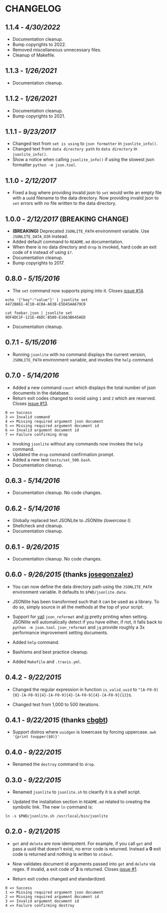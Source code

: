 CHANGELOG
=========

## 1.1.4 - *4/30/2022*

- Documentation cleanup.
- Bump copyrights to 2022.
- Removed miscellaneous unnecessary files.
- Cleanup of Makefile.

## 1.1.3 - *1/26/2021*

- Documentation cleanup.

## 1.1.2 - *1/26/2021*

- Documentation cleanup.
- Bump copyrights to 2021.

## 1.1.1 - *9/23/2017*

- Changed text from `set is using` to `json formatter` in `jsonlite_info()`.
- Changed text from `data directory path` to `data directory` in `jsonlite_info()`.
- Show a notice when calling `jsonlite_info()` if using the slowest json formatter `python -m json.tool`.

## 1.1.0 - *2/12/2017*

- Fixed a bug where providing invalid json to `set` would write an empty file with a uuid filename to the data directory. Now providing invalid json to `set` errors with no file written to the data directory.

## 1.0.0 - *2/12/2017* **(BREAKING CHANGE)**

- **(BREAKING)** Deprecated `JSONLITE_PATH` environment variable. Use `JSONLITE_DATA_DIR` instead.
- Added default command to `README.md` documentation.
- When there is no data directory and `drop` is invoked, hard code an exit code of `0` instead of using `$?`.
- Documentation cleanup.
- Bump copyrights to 2017.

## 0.8.0 - *5/15/2016*

- The `set` command now supports piping into it. Closes [issue #14](https://github.com/nodesocket/jsonlite/issues/14).

````
echo '{"key":"value"}' | jsonlite set
4472B861-4C10-4C0A-A63B-E5D45AA679C0
````
````
cat foobar.json | jsonlite set
9DF4DC1F-121E-46DC-B580-E1663B645AED
````

- Documentation cleanup.

## 0.7.1 - *5/15/2016*

- Running `jsonlite` with no command displays the current version, `JSONLITE_PATH` environment variable, and invokes the `help` command.

## 0.7.0 - *5/14/2016*

- Added a new command `count` which displays the total number of json documents in the database.
- Return exit codes changed to ovoid using `1` and `2` which are reserved. Closes [issue #13](https://github.com/nodesocket/jsonlite/issues/13).

````
0 => Success
3 => Invalid command
4 => Missing required argument json document
5 => Missing required argument document id
6 => Invalid argument document id
7 => Failure confirming drop
````

- Invoking `jsonlite` without any commands now invokes the `help` command.
- Updated the `drop` command confirmation prompt.
- Added a new test `tests/set_500.bash`.
- Documentation cleanup.

## 0.6.3 - *5/14/2016*

- Documentation cleanup. No code changes.

## 0.6.2 - *5/14/2016*

- Globally replaced text JSONLite to JSONlite *(lowercase l)*.
- Shellcheck and cleanup.
- Documentation cleanup.

## 0.6.1 - *9/26/2015*

- Documentation cleanup. No code changes. 

## 0.6.0 - *9/26/2015* (thanks [josegonzalez](https://github.com/josegonzalez))

- You can now define the data directory path using the `JSONLITE_PATH` environment variable. It defaults to `$PWD/jsonlite.data`.

- JSONlite has been transformed such that it can be used as a library. To do so, simply source in all the methods at the top of your script.

- Support for [yajl](http://lloyd.github.io/yajl/) `json_reformat` and [jq](https://github.com/stedolan/jq) pretty printing when setting. JSONlite will automatically detect if you have either, if not, it falls back to `python -m json.tool`. `json_reformat` and `jq` provide roughly a 3x performance improvement setting documents.

- Added `help` command.

- Bashisms and best practice cleanup.

- Added `Makefile` and `.travis.yml`.

## 0.4.2 - *9/22/2015*

- Changed the regular expression in function `is_valid_uuid` to `^[A-F0-9]{8}-[A-F0-9]{4}-[A-F0-9]{4}-[A-F0-9]{4}-[A-F0-9]{12}$`.

- Changed test from 1,000 to 500 iterations.

## 0.4.1 - *9/22/2015* (thanks [cbgbt](https://github.com/cbgbt))

- Support distros where `uuidgen` is lowercase by forcing uppercase. `awk '{print toupper($0)}'`

## 0.4.0 - *9/22/2015*

- Renamed the `destroy` command to `drop`.

## 0.3.0 - *9/22/2015*

- Renamed `jsonlite` to `jsonlite.sh` to clearify it is a shell script.

- Updated the installation section in `README.md` related to creating the symbolic link. The new `ln` command is:

````
ln -s $PWD/jsonlite.sh /usr/local/bin/jsonlite
````

## 0.2.0 - *9/21/2015*

- `get` and `delete` are now idempotent. For example, if you call `get` and pass a uuid that doesn't exist, no error code is returned. Instead a **0** exit code is returned and nothing is written to `stdout`.

- Now validates document id arguments passed into `get` and `delete` via regex. If invalid, a exit code of **3** is returned. Closes [issue #1](https://github.com/nodesocket/jsonlite/issues/1).

- Return exit codes changed and standardized. 

````
0 => Success
1 => Missing required argument json document
2 => Missing required argument document id
3 => Invalid argument document id
4 => Failure confirming destroy
````
